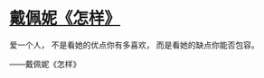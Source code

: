 # [戴佩妮《怎样》 ​](https://github.com/miss-shiyi/miss-shiyi/issues/90)

爱一个人，
不是看她的优点你有多喜欢，
而是看她的缺点你能否包容。

——戴佩妮《怎样》 ​